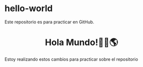 # hello-world
Este repositorio es para practicar en GitHub.
<h1 align="center"> Hola Mundo!👋🏼🌎 </h1>
Estoy realizando estos cambios para practicar sobre el repositorio
 

